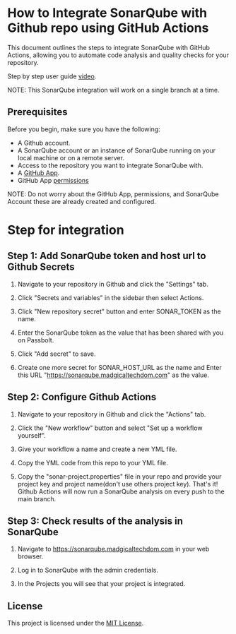 # How to Integrate SonarQube with Github repo using GitHub Actions  

This document outlines the steps to integrate SonarQube with GitHub Actions, allowing you to automate code analysis and quality checks for your repository.

Step by step user guide [video](https://drive.google.com/file/d/1rNEKbCRrVD_9dRz_SdmfCImr0dpMJgKa/view?usp=sharing).

NOTE: This SonarQube integration will work on a single branch at a time.

## Prerequisites

Before you begin, make sure you have the following:

  - A Github account.
  - A SonarQube account or an instance of SonarQube running on your local machine or on a remote server.
  - Access to the repository you want to integrate SonarQube with.
  - A [GitHub App](https://docs.github.com/en/apps/creating-github-apps/creating-github-apps/creating-a-github-app).
  - GitHub App [permissions](https://docs.sonarqube.org/latest/devops-platform-integration/github-integration/#:~:text=Grant%20access%20for%20the%20following%C2%A0Repository%20permissions%3A%C2%A0)
  
NOTE: Do not worry about the GitHub App, permissions, and SonarQube Account these are already created and configured.
  
# Step for integration

## Step 1: Add SonarQube token and host url to Github Secrets

1. Navigate to your repository in Github and click the "Settings" tab.

2. Click "Secrets and variables" in the sidebar then select Actions.

3. Click "New repository secret" button and enter SONAR_TOKEN as the name.

4. Enter the SonarQube token as the value that has been shared with you on Passbolt.

5. Click "Add secret" to save. 

6. Create one more secret for SONAR_HOST_URL as the name and Enter this URL "https://sonarqube.madgicaltechdom.com" as the value.

## Step 2: Configure Github Actions

1. Navigate to your repository in Github and click the "Actions" tab.

2. Click the "New workflow" button and select "Set up a workflow yourself".

3. Give your workflow a name and create a new YML file.

4. Copy the YML code from this repo to your YML file.

5. Copy the "sonar-project.properties" file in your repo and provide your project key and project name(don't use others project key). That's it! Github Actions will now run a SonarQube analysis on every push to the main branch.

## Step 3: Check results of the analysis in SonarQube

1. Navigate to https://sonarqube.madgicaltechdom.com in your web browser.

2. Log in to SonarQube with the admin credentials.

3. In the Projects you will see that your project is integrated.
  
## License

This project is licensed under the [MIT License](LICENSE).
